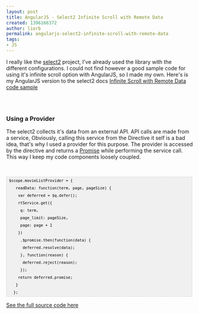 ```yaml
---
layout: post
title: AngularJS - Select2 Infinite Scroll with Remote Data
created: 1396166372
author: liorb
permalink: angularjs-select2-infinite-scroll-with-remote-data
tags:
- JS
---
```

<p>I really like the&nbsp;<a href="http://ivaynberg.github.io/select2/">select2</a>&nbsp;project, I&#39;ve already used the library with the different configurations. I could not find however a good sample code for using it&#39;s infinite scroll option with AngularJS, so I made my own. Here&#39;s is my AngularJS version to the select2 docs&nbsp;<a href="http://ivaynberg.github.io/select2/#infinite">Infinite Scroll with Remote Data code sample</a></p>

<h3>&nbsp;</h3>

<h3>Using a Provider</h3>

<p>The select2 collects it&#39;s data from an external API. API calls are made from a service, Obviously, calling this service from the Directive it self is a bad idea, that&#39;s why I used a provider for this purpose. The provider is accessed by the directive and returns a&nbsp;<a href="http://docs.angularjs.org/api/ng/service/$q">Promise</a>&nbsp;while performing the service call. This way I keep my code components loosely coupled.</p>

<p>&nbsp;</p>

<pre style="background-image: URL(http://2.bp.blogspot.com/_z5ltvMQPaa8/SjJXr_U2YBI/AAAAAAAAAAM/46OqEP32CJ8/s320/codebg.gif); background: #f0f0f0; border: 1px dashed #CCCCCC; color: black; font-family: arial; font-size: 12px; height: auto; line-height: 20px; overflow: auto; padding: 0px; text-align: left; width: 99%;">
<code style="color: black; word-wrap: normal;"> $scope.movieListProvider = {  
    readData: function(term, page, pageSize) {  
     var deferred = $q.defer();  
     rtService.get({  
      q: term,  
      page_limit: pageSize,  
      page: page + 1  
     })  
      .$promise.then(function(data) {  
       deferred.resolve(data);  
      }, function(reason) {  
       deferred.reject(reason);  
      });  
     return deferred.promise;  
    }  
   };  </code></pre>

<p><a href="http://plnkr.co/edit/SgUHU6">See the full source code here</a></p>
